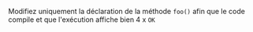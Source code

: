 Modifiez uniquement la déclaration de la méthode `foo()`  afin que le code compile et que l'exécution affiche bien 4 x `OK`

